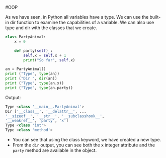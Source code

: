 #OOP 

As we have seen, in Python all variables have a type. We can use the built-in dir function to examine the capabilities of a variable. We can also use type and dir with the classes that we create.
```python
class PartyAnimal:
    x = 0

    def party(self) :
        self.x = self.x + 1
        print("So far", self.x)

an = PartyAnimal()
print ("Type", type(an))
print ("Dir ", dir(an))  
print ("Type", type(an.x))  
print ("Type", type(an.party))
```

Output:
```python
Type <class '__main__.PartyAnimal'>  
Dir ['__class__', '__delattr__', ...  
'__sizeof__', '__str__', '__subclasshook__',  
'__weakref__', 'party', 'x']  
Type <class 'int'>  
Type <class 'method'>
```
- You can see that using the class keyword, we have created a new type. 
- From the `dir` output, you can see both the x integer attribute and the `party` method are available in the object.